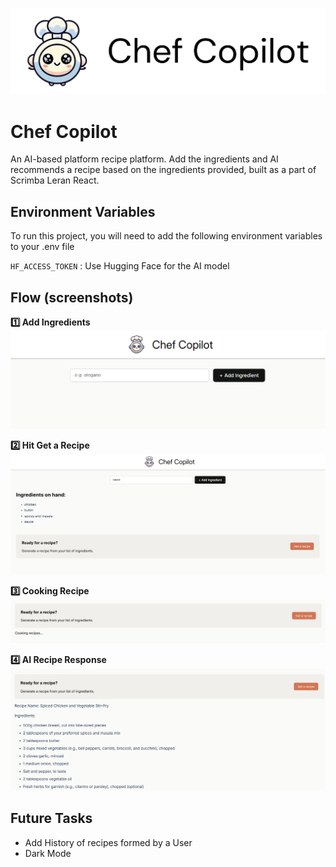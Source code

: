 ![Chef Copilot Banner](Images/Chef-Github.jpg)

# Chef Copilot

An AI-based platform recipe platform. Add the ingredients and AI recommends a recipe based on the ingredients provided, built as a part of Scrimba Leran React.

## Environment Variables

To run this project, you will need to add the following environment variables to your .env file

`HF_ACCESS_TOKEN` : Use Hugging Face for the AI model

## Flow (screenshots)

**1️⃣ Add Ingredients**
![Add Ingredients](screenshots/header.png)

**2️⃣ Hit Get a Recipe**
![Hit Get Recipe](screenshots/Ingredients.png)

**3️⃣ Cooking Recipe**
![Cooking Recipe](screenshots/Cooking.png)

**4️⃣ AI Recipe Response**
![AI Recipe Response](screenshots/result.png)

## Future Tasks

- Add History of recipes formed by a User
- Dark Mode

